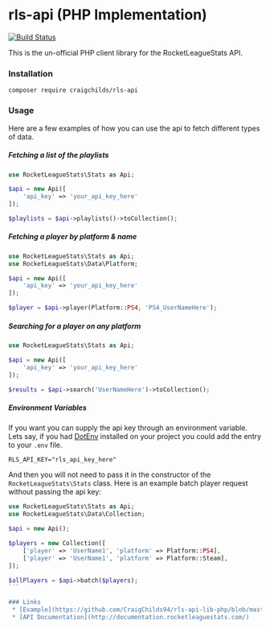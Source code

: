 # rls-api (PHP Implementation)
[![Build Status](https://travis-ci.org/CraigChilds94/rls-api-lib-php.svg?branch=master)](https://travis-ci.org/CraigChilds94/rls-api-lib-php)

This is the un-official PHP client library for the RocketLeagueStats API.

### Installation
```
composer require craigchilds/rls-api
```

### Usage

Here are a few examples of how you can use the api to fetch different types of data.

##### Fetching a list of the playlists
```php
use RocketLeagueStats\Stats as Api;

$api = new Api([
    'api_key' => 'your_api_key_here'
]);

$playlists = $api->playlists()->toCollection();
```

##### Fetching a player by platform & name
```php
use RocketLeagueStats\Stats as Api;
use RocketLeagueStats\Data\Platform;

$api = new Api([
    'api_key' => 'your_api_key_here'
]);

$player = $api->player(Platform::PS4, 'PS4_UserNameHere');
```

##### Searching for a player on any platform
```php
use RocketLeagueStats\Stats as Api;

$api = new Api([
    'api_key' => 'your_api_key_here'
]);

$results = $api->search('UserNameHere')->toCollection();
```

##### Environment Variables

If you want you can supply the api key through an environment variable. Lets say, if you had [DotEnv](https://github.com/vlucas/phpdotenv) installed on your project you could add the entry to your `.env` file.

```
RLS_API_KEY="rls_api_key_here"
```

And then you will not need to pass it in the constructor of the `RocketLeagueStats\Stats` class. Here is an example batch player request without passing the api key:

````php
use RocketLeagueStats\Stats as Api;
use RocketLeagueStats\Data\Collection;

$api = new Api();

$players = new Collection([
    ['player' => 'UserName1', 'platform' => Platform::PS4],
    ['player' => 'UserName1', 'platform' => Platform::Steam],
]);

$allPlayers = $api->batch($players);
```

### Links
 * [Example](https://github.com/CraigChilds94/rls-api-lib-php/blob/master/example.php)
 * [API Documentation](http://documentation.rocketleaguestats.com/)
